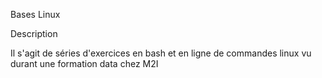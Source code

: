 Bases Linux

Description

Il s'agit de séries d'exercices en bash et en ligne de commandes linux vu durant une formation data chez M2I
